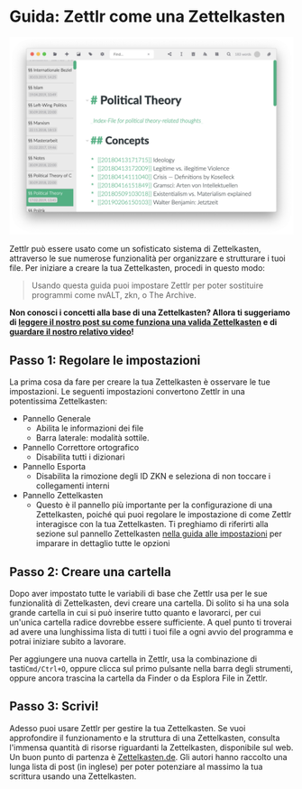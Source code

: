 # Guida: Zettlr come una Zettelkasten

![Zettlr come Zettelkasten](../img/zettlr_zettelkasten.png)

Zettlr può essere usato come un sofisticato sistema di Zettelkasten, attraverso le sue numerose funzionalità per organizzare e strutturare i tuoi file. Per iniziare a creare la tua Zettelkasten, procedi in questo modo:

> Usando questa guida puoi impostare Zettlr per poter sostituire programmi come nvALT, zkn, o The Archive.

**Non conosci i concetti alla base di una Zettelkasten? Allora ti suggeriamo di [leggere il nostro post su come funziona una valida Zettelkasten](https://www.zettlr.com/post/what-is-a-zettelkasten) e di [guardare il nostro relativo video](https://youtu.be/c5Tst3-zcWI)!**


## Passo 1: Regolare le impostazioni

La prima cosa da fare per creare la tua Zettelkasten è osservare le tue impostazioni. Le seguenti impostazioni convertono Zettlr in una potentissima Zettelkasten:

- Pannello Generale
    - Abilita le informazioni dei file
    - Barra laterale: modalità sottile.
- Pannello Correttore ortografico
    - Disabilita tutti i dizionari
- Pannello Esporta
    - Disabilita la rimozione degli ID ZKN e seleziona di non toccare i collegamenti interni
- Pannello Zettelkasten
    - Questo è il pannello più importante per la configurazione di una Zettelkasten, poiché qui puoi regolare le impostazione di come Zettlr interagisce con la tua Zettelkasten. Ti preghiamo di riferirti alla sezione sul pannello Zettelkasten [nella guida alle impostazioni](../reference/settings.md) per imparare in dettaglio tutte le opzioni

## Passo 2: Creare una cartella

Dopo aver impostato tutte le variabili di base che Zettlr usa per le sue funzionalità di Zettelkasten, devi creare una cartella. Di solito si ha una sola grande cartella in cui si può inserire tutto quanto e lavorarci, per cui un'unica cartella radice dovrebbe essere sufficiente. A quel punto ti troverai ad avere una lunghissima lista di tutti i tuoi file a ogni avvio del programma e potrai iniziare subito a lavorare.

Per aggiungere una nuova cartella in Zettlr, usa la combinazione di tasti`Cmd/Ctrl+O`, oppure clicca sul primo pulsante nella barra degli strumenti, oppure ancora trascina la cartella da Finder o da Esplora File in Zettlr.

## Passo 3: Scrivi!

Adesso puoi usare Zettlr per gestire la tua Zettelkasten. Se vuoi approfondire il funzionamento e la struttura di una Zettelkasten, consulta l'immensa quantità di risorse riguardanti la Zettelkasten, disponibile sul web. Un buon punto di partenza è  [Zettelkasten.de](https://www.zettelkasten.de/). Gli autori hanno raccolto una lunga lista di post (in inglese) per poter potenziare al massimo la tua scrittura usando una Zettelkasten.